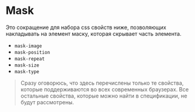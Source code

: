 # Mask

Это сокращение для набора css свойств ниже, позволяющих накладывать на элемент маску, которая скрывает часть элемента.

- `mask-image`
- `mask-position`
- `mask-repeat`
- `mask-size`
- `mask-type`

> Сразу оговорюсь, что здесь перечислены только те свойства, которые поддерживаются во всех современных браузерах.
> Все остальные свойства, которые можно найти в спецификации, не будут рассмотрены.
